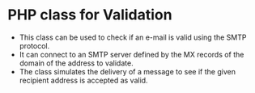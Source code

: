 # PHP class for Validation
<ul><li>This class can be used to check if an e-mail is valid using the SMTP protocol.</li>

<li>It can connect to an SMTP server defined by the MX records of the domain of the address to validate.</li>

<li>The class simulates the delivery of a message to see if the given recipient address is accepted as valid.</li>
</ul>
